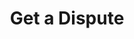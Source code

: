 ---
title: Get a Dispute
excerpt: Retrieve a Dispute
api:
  file: jacobswagger.json
  operationId: get_api-v2-disputes-disputeid
hidden: false
---